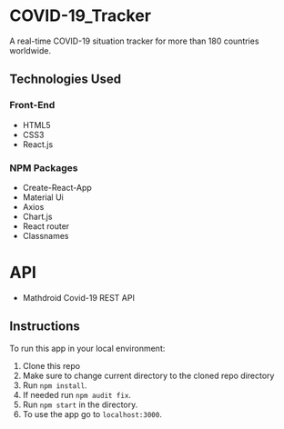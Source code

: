# COVID-19_Tracker
A real-time COVID-19 situation tracker for more than 180 countries worldwide.

## Technologies Used

### Front-End
- HTML5
- CSS3
- React.js

### NPM Packages
- Create-React-App
- Material Ui
- Axios
- Chart.js
- React router
- Classnames

# API
- Mathdroid Covid-19 REST API
## Instructions

To run this app in your local environment:
1. Clone this repo
2. Make sure to change current directory to the cloned repo directory
3. Run `npm install`.
4. If needed run `npm audit fix`.
5. Run `npm start` in the directory.
6. To use the app go to `localhost:3000`.
